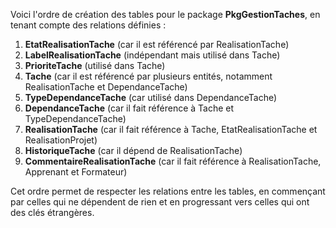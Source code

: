 Voici l'ordre de création des tables pour le package **PkgGestionTaches**, en tenant compte des relations définies :

1. **EtatRealisationTache** (car il est référencé par RealisationTache)
2. **LabelRealisationTache** (indépendant mais utilisé dans Tache)
3. **PrioriteTache** (utilisé dans Tache)
4. **Tache** (car il est référencé par plusieurs entités, notamment RealisationTache et DependanceTache)
5. **TypeDependanceTache** (car utilisé dans DependanceTache)
6. **DependanceTache** (car il fait référence à Tache et TypeDependanceTache)
7. **RealisationTache** (car il fait référence à Tache, EtatRealisationTache et RealisationProjet)
8. **HistoriqueTache** (car il dépend de RealisationTache)
9. **CommentaireRealisationTache** (car il fait référence à RealisationTache, Apprenant et Formateur)

Cet ordre permet de respecter les relations entre les tables, en commençant par celles qui ne dépendent de rien et en progressant vers celles qui ont des clés étrangères.